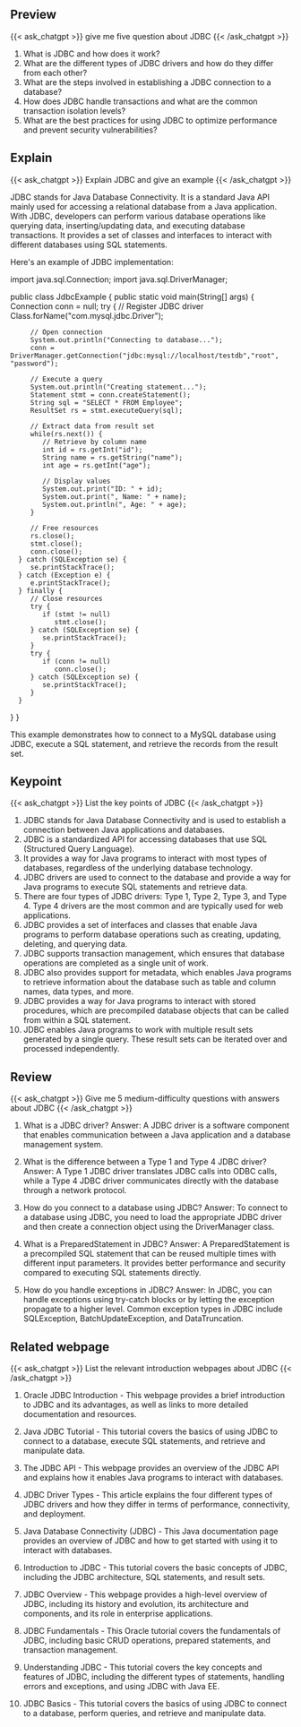 ## Preview
{{< ask_chatgpt >}}
give me five question about JDBC
{{< /ask_chatgpt >}}



1. What is JDBC and how does it work?
2. What are the different types of JDBC drivers and how do they differ from each other?
3. What are the steps involved in establishing a JDBC connection to a database?
4. How does JDBC handle transactions and what are the common transaction isolation levels?
5. What are the best practices for using JDBC to optimize performance and prevent security vulnerabilities?   

## Explain
{{< ask_chatgpt >}}
Explain JDBC and give an example
{{< /ask_chatgpt >}}



JDBC stands for Java Database Connectivity. It is a standard Java API mainly used for accessing a relational database from a Java application. With JDBC, developers can perform various database operations like querying data, inserting/updating data, and executing database transactions. It provides a set of classes and interfaces to interact with different databases using SQL statements.

Here's an example of JDBC implementation:

import java.sql.Connection;
import java.sql.DriverManager;

public class JdbcExample {
   public static void main(String[] args) {
      Connection conn = null;
      try {
         // Register JDBC driver
         Class.forName("com.mysql.jdbc.Driver");

         // Open connection
         System.out.println("Connecting to database...");
         conn = DriverManager.getConnection("jdbc:mysql://localhost/testdb","root", "password");

         // Execute a query
         System.out.println("Creating statement...");
         Statement stmt = conn.createStatement();
         String sql = "SELECT * FROM Employee";
         ResultSet rs = stmt.executeQuery(sql);

         // Extract data from result set
         while(rs.next()) {
            // Retrieve by column name
            int id = rs.getInt("id");
            String name = rs.getString("name");
            int age = rs.getInt("age");

            // Display values
            System.out.print("ID: " + id);
            System.out.print(", Name: " + name);
            System.out.println(", Age: " + age);
         }

         // Free resources
         rs.close();
         stmt.close();
         conn.close();
      } catch (SQLException se) {
         se.printStackTrace();
      } catch (Exception e) {
         e.printStackTrace();
      } finally {
         // Close resources
         try {
            if (stmt != null)
               stmt.close();
         } catch (SQLException se) {
            se.printStackTrace();
         }
         try {
            if (conn != null)
               conn.close();
         } catch (SQLException se) {
            se.printStackTrace();
         }
      }
   }
}

This example demonstrates how to connect to a MySQL database using JDBC, execute a SQL statement, and retrieve the records from the result set.   

## Keypoint
{{< ask_chatgpt >}}
List the key points of JDBC
{{< /ask_chatgpt >}}



1. JDBC stands for Java Database Connectivity and is used to establish a connection between Java applications and databases.
2. JDBC is a standardized API for accessing databases that use SQL (Structured Query Language).
3. It provides a way for Java programs to interact with most types of databases, regardless of the underlying database technology.
4. JDBC drivers are used to connect to the database and provide a way for Java programs to execute SQL statements and retrieve data.
5. There are four types of JDBC drivers: Type 1, Type 2, Type 3, and Type 4. Type 4 drivers are the most common and are typically used for web applications.
6. JDBC provides a set of interfaces and classes that enable Java programs to perform database operations such as creating, updating, deleting, and querying data.
7. JDBC supports transaction management, which ensures that database operations are completed as a single unit of work.
8. JDBC also provides support for metadata, which enables Java programs to retrieve information about the database such as table and column names, data types, and more.
9. JDBC provides a way for Java programs to interact with stored procedures, which are precompiled database objects that can be called from within a SQL statement.
10. JDBC enables Java programs to work with multiple result sets generated by a single query. These result sets can be iterated over and processed independently.   

## Review
{{< ask_chatgpt >}}
Give me 5 medium-difficulty questions with answers about JDBC
{{< /ask_chatgpt >}}



1. What is a JDBC driver?
Answer: A JDBC driver is a software component that enables communication between a Java application and a database management system.

2. What is the difference between a Type 1 and Type 4 JDBC driver?
Answer: A Type 1 JDBC driver translates JDBC calls into ODBC calls, while a Type 4 JDBC driver communicates directly with the database through a network protocol.

3. How do you connect to a database using JDBC?
Answer: To connect to a database using JDBC, you need to load the appropriate JDBC driver and then create a connection object using the DriverManager class.

4. What is a PreparedStatement in JDBC?
Answer: A PreparedStatement is a precompiled SQL statement that can be reused multiple times with different input parameters. It provides better performance and security compared to executing SQL statements directly.

5. How do you handle exceptions in JDBC?
Answer: In JDBC, you can handle exceptions using try-catch blocks or by letting the exception propagate to a higher level. Common exception types in JDBC include SQLException, BatchUpdateException, and DataTruncation.   

## Related webpage
{{< ask_chatgpt >}}
List the relevant introduction webpages about JDBC
{{< /ask_chatgpt >}}



1. Oracle JDBC Introduction - This webpage provides a brief introduction to JDBC and its advantages, as well as links to more detailed documentation and resources.

2. Java JDBC Tutorial - This tutorial covers the basics of using JDBC to connect to a database, execute SQL statements, and retrieve and manipulate data.

3. The JDBC API - This webpage provides an overview of the JDBC API and explains how it enables Java programs to interact with databases.

4. JDBC Driver Types - This article explains the four different types of JDBC drivers and how they differ in terms of performance, connectivity, and deployment.

5. Java Database Connectivity (JDBC) - This Java documentation page provides an overview of JDBC and how to get started with using it to interact with databases.

6. Introduction to JDBC - This tutorial covers the basic concepts of JDBC, including the JDBC architecture, SQL statements, and result sets.

7. JDBC Overview - This webpage provides a high-level overview of JDBC, including its history and evolution, its architecture and components, and its role in enterprise applications.

8. JDBC Fundamentals - This Oracle tutorial covers the fundamentals of JDBC, including basic CRUD operations, prepared statements, and transaction management.

9. Understanding JDBC - This tutorial covers the key concepts and features of JDBC, including the different types of statements, handling errors and exceptions, and using JDBC with Java EE.

10. JDBC Basics - This tutorial covers the basics of using JDBC to connect to a database, perform queries, and retrieve and manipulate data.   

